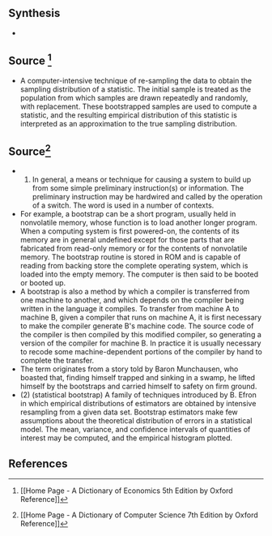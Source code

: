 ## Synthesis
- 
## Source [^1]
- A computer-intensive technique of re-sampling the data to obtain the sampling distribution of a statistic. The initial sample is treated as the population from which samples are drawn repeatedly and randomly, with replacement. These bootstrapped samples are used to compute a statistic, and the resulting empirical distribution of this statistic is interpreted as an approximation to the true sampling distribution.
## Source[^2]
- 1. In general, a means or technique for causing a system to build up from some simple preliminary instruction(s) or information. The preliminary instruction may be hardwired and called by the operation of a switch. The word is used in a number of contexts.
- For example, a bootstrap can be a short program, usually held in nonvolatile memory, whose function is to load another longer program. When a computing system is first powered-on, the contents of its memory are in general undefined except for those parts that are fabricated from read-only memory or for the contents of nonvolatile memory. The bootstrap routine is stored in ROM and is capable of reading from backing store the complete operating system, which is loaded into the empty memory. The computer is then said to be booted or booted up.
- A bootstrap is also a method by which a compiler is transferred from one machine to another, and which depends on the compiler being written in the language it compiles. To transfer from machine A to machine B, given a compiler that runs on machine A, it is first necessary to make the compiler generate B's machine code. The source code of the compiler is then compiled by this modified compiler, so generating a version of the compiler for machine B. In practice it is usually necessary to recode some machine-dependent portions of the compiler by hand to complete the transfer.
- The term originates from a story told by Baron Munchausen, who boasted that, finding himself trapped and sinking in a swamp, he lifted himself by the bootstraps and carried himself to safety on firm ground.
- (2) (statistical bootstrap) A family of techniques introduced by B. Efron in which empirical distributions of estimators are obtained by intensive resampling from a given data set. Bootstrap estimators make few assumptions about the theoretical distribution of errors in a statistical model. The mean, variance, and confidence intervals of quantities of interest may be computed, and the empirical histogram plotted.
## References

[^1]: [[Home Page - A Dictionary of Economics 5th Edition by Oxford Reference]]
[^2]: [[Home Page - A Dictionary of Computer Science 7th Edition by Oxford Reference]]